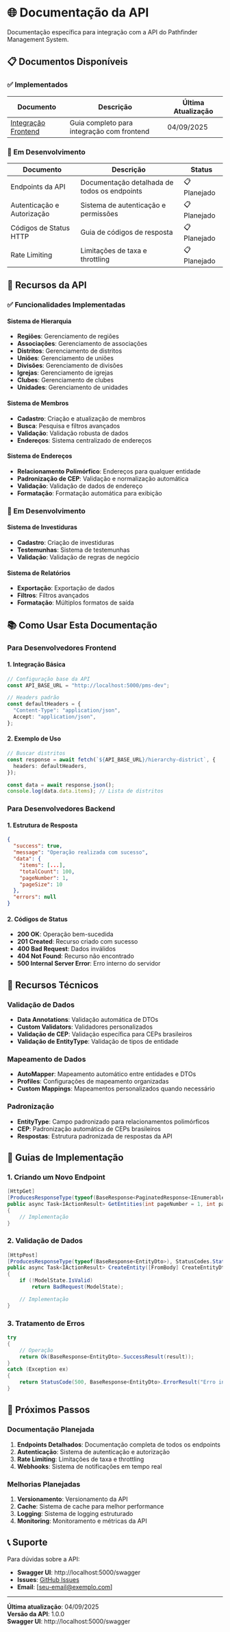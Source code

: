 # 🌐 Documentação da API

Documentação específica para integração com a API do Pathfinder Management System.

## 📋 Documentos Disponíveis

### ✅ Implementados

| Documento                                              | Descrição                                  | Última Atualização |
| ------------------------------------------------------ | ------------------------------------------ | ------------------ |
| [Integração Frontend](FRONTEND_INTEGRATION_EXAMPLE.md) | Guia completo para integração com frontend | 04/09/2025         |

### 🔄 Em Desenvolvimento

| Documento                  | Descrição                                    | Status       |
| -------------------------- | -------------------------------------------- | ------------ |
| Endpoints da API           | Documentação detalhada de todos os endpoints | 📋 Planejado |
| Autenticação e Autorização | Sistema de autenticação e permissões         | 📋 Planejado |
| Códigos de Status HTTP     | Guia de códigos de resposta                  | 📋 Planejado |
| Rate Limiting              | Limitações de taxa e throttling              | 📋 Planejado |

## 🚀 Recursos da API

### ✅ Funcionalidades Implementadas

#### **Sistema de Hierarquia**

- **Regiões**: Gerenciamento de regiões
- **Associações**: Gerenciamento de associações
- **Distritos**: Gerenciamento de distritos
- **Uniões**: Gerenciamento de uniões
- **Divisões**: Gerenciamento de divisões
- **Igrejas**: Gerenciamento de igrejas
- **Clubes**: Gerenciamento de clubes
- **Unidades**: Gerenciamento de unidades

#### **Sistema de Membros**

- **Cadastro**: Criação e atualização de membros
- **Busca**: Pesquisa e filtros avançados
- **Validação**: Validação robusta de dados
- **Endereços**: Sistema centralizado de endereços

#### **Sistema de Endereços**

- **Relacionamento Polimórfico**: Endereços para qualquer entidade
- **Padronização de CEP**: Validação e normalização automática
- **Validação**: Validação de dados de endereço
- **Formatação**: Formatação automática para exibição

### 🔄 Em Desenvolvimento

#### **Sistema de Investiduras**

- **Cadastro**: Criação de investiduras
- **Testemunhas**: Sistema de testemunhas
- **Validação**: Validação de regras de negócio

#### **Sistema de Relatórios**

- **Exportação**: Exportação de dados
- **Filtros**: Filtros avançados
- **Formatação**: Múltiplos formatos de saída

## 📚 Como Usar Esta Documentação

### Para Desenvolvedores Frontend

#### **1. Integração Básica**

```typescript
// Configuração base da API
const API_BASE_URL = "http://localhost:5000/pms-dev";

// Headers padrão
const defaultHeaders = {
  "Content-Type": "application/json",
  Accept: "application/json",
};
```

#### **2. Exemplo de Uso**

```typescript
// Buscar distritos
const response = await fetch(`${API_BASE_URL}/hierarchy-district`, {
  headers: defaultHeaders,
});

const data = await response.json();
console.log(data.data.items); // Lista de distritos
```

### Para Desenvolvedores Backend

#### **1. Estrutura de Resposta**

```json
{
  "success": true,
  "message": "Operação realizada com sucesso",
  "data": {
    "items": [...],
    "totalCount": 100,
    "pageNumber": 1,
    "pageSize": 10
  },
  "errors": null
}
```

#### **2. Códigos de Status**

- **200 OK**: Operação bem-sucedida
- **201 Created**: Recurso criado com sucesso
- **400 Bad Request**: Dados inválidos
- **404 Not Found**: Recurso não encontrado
- **500 Internal Server Error**: Erro interno do servidor

## 🔧 Recursos Técnicos

### **Validação de Dados**

- **Data Annotations**: Validação automática de DTOs
- **Custom Validators**: Validadores personalizados
- **Validação de CEP**: Validação específica para CEPs brasileiros
- **Validação de EntityType**: Validação de tipos de entidade

### **Mapeamento de Dados**

- **AutoMapper**: Mapeamento automático entre entidades e DTOs
- **Profiles**: Configurações de mapeamento organizadas
- **Custom Mappings**: Mapeamentos personalizados quando necessário

### **Padronização**

- **EntityType**: Campo padronizado para relacionamentos polimórficos
- **CEP**: Padronização automática de CEPs brasileiros
- **Respostas**: Estrutura padronizada de respostas da API

## 📖 Guias de Implementação

### **1. Criando um Novo Endpoint**

```csharp
[HttpGet]
[ProducesResponseType(typeof(BaseResponse<PaginatedResponse<IEnumerable<EntityDto>>>), StatusCodes.Status200OK)]
public async Task<IActionResult> GetEntities(int pageNumber = 1, int pageSize = 10)
{
    // Implementação
}
```

### **2. Validação de Dados**

```csharp
[HttpPost]
[ProducesResponseType(typeof(BaseResponse<EntityDto>), StatusCodes.Status201Created)]
public async Task<IActionResult> CreateEntity([FromBody] CreateEntityDto dto)
{
    if (!ModelState.IsValid)
        return BadRequest(ModelState);

    // Implementação
}
```

### **3. Tratamento de Erros**

```csharp
try
{
    // Operação
    return Ok(BaseResponse<EntityDto>.SuccessResult(result));
}
catch (Exception ex)
{
    return StatusCode(500, BaseResponse<EntityDto>.ErrorResult("Erro interno do servidor"));
}
```

## 🚀 Próximos Passos

### **Documentação Planejada**

1. **Endpoints Detalhados**: Documentação completa de todos os endpoints
2. **Autenticação**: Sistema de autenticação e autorização
3. **Rate Limiting**: Limitações de taxa e throttling
4. **Webhooks**: Sistema de notificações em tempo real

### **Melhorias Planejadas**

1. **Versionamento**: Versionamento da API
2. **Cache**: Sistema de cache para melhor performance
3. **Logging**: Sistema de logging estruturado
4. **Monitoring**: Monitoramento e métricas da API

## 📞 Suporte

Para dúvidas sobre a API:

- **Swagger UI**: http://localhost:5000/swagger
- **Issues**: [GitHub Issues](https://github.com/seu-usuario/pathfinder-management/issues)
- **Email**: [seu-email@exemplo.com]

---

**Última atualização**: 04/09/2025  
**Versão da API**: 1.0.0  
**Swagger UI**: http://localhost:5000/swagger
